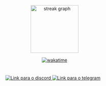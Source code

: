 <div align="center">
  <a href="https://github.com/Jay-Frontera">
 <img src="https://streak-stats.demolab.com?user=Jay-Frontera&locale=en&mode=daily&theme=dark&hide_border=false&border_radius=5" height="150" alt="streak graph"  />
 </a>
  
[![wakatime](https://wakatime.com/badge/user/c7a5e8d6-0c47-451a-affe-b7735e691e04.svg?style=for-the-badge)](https://wakatime.com/@c7a5e8d6-0c47-451a-affe-b7735e691e04)

</div>


#
<div style="display: flex; justify-content: center" align="center">

<section style="margin-right: 10px;">
  <a href="https://discord.com/users/272371726329970688" target="_blank">
    <img alt="Link para o discord" src="https://img.shields.io/badge/Discord-5865f2?style=for-the-badge&logo=discord&logoColor=white"/>
  </a>
  <a href="https://t.me/JAYBOT_0x" target="_blank">
        <img alt="Link para o telegram" src="https://img.shields.io/badge/Telegram-white?style=for-the-badge&logo=telegram&logoColor=black"/>
  </a>
</section>

</div>
